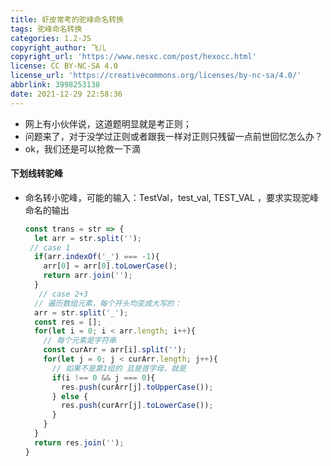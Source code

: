 ```yaml
---
title: 虾皮常考的驼峰命名转换
tags: 驼峰命名转换
categories: 1.2-JS
copyright_author: 飞儿
copyright_url: 'https://www.nesxc.com/post/hexocc.html'
license: CC BY-NC-SA 4.0
license_url: 'https://creativecommons.org/licenses/by-nc-sa/4.0/'
abbrlink: 3998253138
date: 2021-12-29 22:58:36
---
```

* 网上有小伙伴说，这道题明显就是考正则；
* 问题来了，对于没学过正则或者跟我一样对正则只残留一点前世回忆怎么办？
* ok，我们还是可以抢救一下滴
#### 下划线转驼峰 ####

* 命名转小驼峰，可能的输入：TestVal，test_val, TEST_VAL ，要求实现驼峰命名的输出

  ```js
  const trans = str => {
    let arr = str.split('');
   // case 1
    if(arr.indexOf('_') === -1){ 
      arr[0] = arr[0].toLowerCase();
      return arr.join('');
    }
     // case 2+3
    // 遍历数组元素，每个开头均变成大写的：
    arr = str.split('_');
    const res = [];
    for(let i = 0; i < arr.length; i++){
      // 每个元素是字符串
      const curArr = arr[i].split('');
      for(let j = 0; j < curArr.length; j++){
        // 如果不是第1组的 且是首字母，就是
        if(i !== 0 && j === 0){
          res.push(curArr[j].toUpperCase());
        } else {
          res.push(curArr[j].toLowerCase());
        }
      }
    }
    return res.join('');
  }
  ```

 
